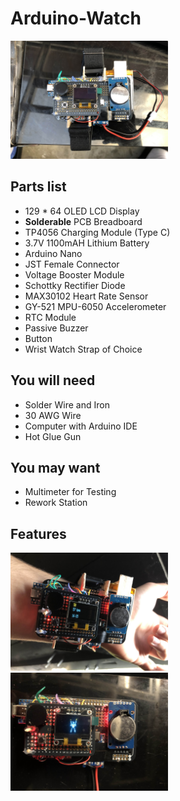 # Arduino-Watch

<img src="Pictures/Showcase.jpg" width="50%" alt="ShowcasePic">

## Parts list
- 129 * 64 OLED LCD Display
- **Solderable** PCB Breadboard
- TP4056 Charging Module (Type C)
- 3.7V 1100mAH Lithium Battery
- Arduino Nano
- JST Female Connector
- Voltage Booster Module
- Schottky Rectifier Diode
- MAX30102 Heart Rate Sensor
- GY-521 MPU-6050 Accelerometer
- RTC Module
- Passive Buzzer
- Button
- Wrist Watch Strap of Choice

## You will need
- Solder Wire and Iron
- 30 AWG Wire
- Computer with Arduino IDE
- Hot Glue Gun

## You may want
- Multimeter for Testing
- Rework Station


## Features

<img src="Pictures/SpiderHand.jpg" width="50%" alt="PeterP">
<img src="Pictures/NixFaceAlarm.jpg" width="50%" alt="NixAlarm">
